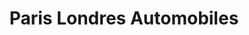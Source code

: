 ---
title: "Paris Londres Automobiles"
url: /gentilly/paris-londres-automobiles/
shop: réparation de voitures
---